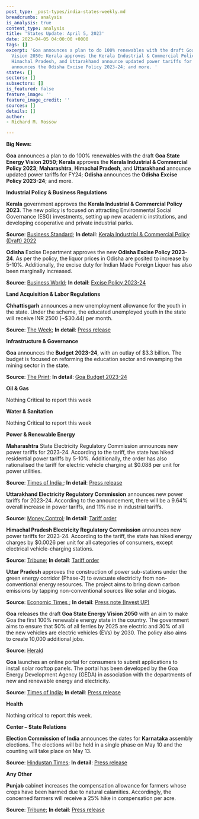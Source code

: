 ```yaml
---
post_type: _post-types/india-states-weekly.md
breadcrumbs: analysis
is_analysis: true
content_type: analysis
title: 'States Update: April 5, 2023'
date: 2023-04-05 04:00:00 +0000
tags: []
excerpt: 'Goa announces a plan to do 100% renewables with the draft Goa State Energy
  Vision 2050; Kerala approves the Kerala Industrial & Commercial Policy 2023; Maharashtra,
  Himachal Pradesh, and Uttarakhand announce updated power tariffs for FY24; Odisha
  announces the Odisha Excise Policy 2023-24; and more. '
states: []
sectors: []
subsectors: []
is_featured: false
feature_image: ''
feature_image_credit: ''
sources: []
details: []
author:
- Richard M. Rossow

---
```

**Big News:**

**Goa** announces a plan to do 100% renewables with the draft **Goa State Energy Vision 2050**; **Kerala** approves the **Kerala Industrial & Commercial Policy 2023**; **Maharashtra**, **Himachal Pradesh**, and **Uttarakhand** announce updated power tariffs for FY24; **Odisha** announces the **Odisha** **Excise Policy 2023-24**; and more.

**Industrial Policy & Business Regulations**

**Kerala** government approves the **Kerala Industrial & Commercial Policy 2023**. The new policy is focused on attracting Environmental Social Governance (ESG) investments, setting up new academic institutions, and developing cooperative and private industrial parks.

**Source**: [Business Standard](https://www.business-standard.com/india-news/kerala-approves-new-industrial-policy-to-become-hub-of-developed-industries-123032900987_1.html); **In detail**: [Kerala Industrial & Commercial Policy (Draft) 2022](https://keralaindustry.org/images/2022/policy_book_V2_english.pdf)

**Odisha** Excise Department approves the new **Odisha Excise Policy 2023-24**. As per the policy, the liquor prices in Odisha are posited to increase by 5-10%. Additionally, the excise duty for Indian Made Foreign Liquor has also been marginally increased.

**Source**: [Business World](https://www.businessworld.in/article/Odisha-Announces-Excise-Policy-For-2023-24-Liquor-Prices-To-Go-Up-Beach-Shacks-To-Promote-Tourism-/31-03-2023-471262/); **In detail**: [Excise Policy 2023-24](https://excise.odisha.gov.in/sites/default/files/2023-03/Excise%20Policy%202023-24%20%282%29.pdf)

**Land Acquisition & Labor Regulations**

**Chhattisgarh** announces a new unemployment allowance for the youth in the state. Under the scheme, the educated unemployed youth in the state will receive INR 2500 (\~$30.44) per month.

**Source**: [The Week](https://www.theweek.in/news/india/2023/04/01/chhattisgarh-cm-baghel-launches-unemployment-allowance-scheme-socio-economic-survey.html); **In detail**: [Press release](https://acrobat.adobe.com/id/urn%3Aaaid%3Asc%3AVA6C2%3Aecb19f6d-1e7d-4fde-a0e3-c6f1d82482b7/?locale=en-US&viewer%21megaVerb=group-discover&filetype=application%2Fpdf)

**Infrastructure & Governance**

**Goa** announces the **Budget 2023-24**, with an outlay of $3.3 billion. The budget is focused on reforming the education sector and revamping the mining sector in the state.

**Source**: [The Print](https://theprint.in/india/goa-budget-banks-on-mining-resumption-to-up-income-focus-on-tourism-education/1482138/); **In detail**: [Goa Budget 2023-24](http://goabudget.gov.in/)

**Oil & Gas**

Nothing Critical to report this week

**Water & Sanitation**

Nothing Critical to report this week

**Power & Renewable Energy**

**Maharashtra** State Electricity Regulatory Commission announces new power tariffs for 2023-24. According to the tariff, the state has hiked residential power tariffs by 5-10%. Additionally, the order has also rationalised the tariff for electric vehicle charging at $0.088 per unit for power utilities.

**Source**: [Times of India ](https://timesofindia.indiatimes.com/city/mumbai/power-to-be-5-10-dearer-across-mumbai-from-today/articleshow/99157803.cms); **In detail**: [Press release](https://acrobat.adobe.com/id/urn:aaid:sc:VA6C2:3dd69bf0-5694-4075-aca6-ea834c1f5f03)

**Uttarakhand Electricity Regulatory Commission** announces new power tariffs for 2023-24. According to the announcement, there will be a 9.64% overall increase in power tariffs, and 11% rise in industrial tariffs.

**Source**: [Money Control](https://www.moneycontrol.com/news/india/double-whammy-for-power-water-consumers-in-uttarakhand-10346701.html); **In detail**: [Tariff order](https://uerc.gov.in/Tariff_Orders.html#2023-24)

**Himachal Pradesh Electricity Regulatory Commission** announces new power tariffs for 2023-24. According to the tariff, the state has hiked energy charges by $0.0026 per unit for all categories of consumers, except electrical vehicle-charging stations.

**Source**: [Tribune](https://www.tribuneindia.com/news/himachal/power-tariff-up-22-paise-unit-in-hp-493087); **In detail**: [Tariff order](https://hperc.org/new1/File/tohpsebl23.pdf)

**Uttar Pradesh** approves the construction of power sub-stations under the green energy corridor (Phase-2) to evacuate electricity from non-conventional energy resources. The project aims to bring down carbon emissions by tapping non-conventional sources like solar and biogas.

**Source**: [Economic Times ](https://energy.economictimes.indiatimes.com/news/power/uttar-pradesh-state-cabinet-nod-to-new-power-sub-stations/99111407); **In detail**: [Press note (Invest UP)](https://invest.up.gov.in/wp-content/uploads/2023/03/Government_300323.pdf)

**Goa** releases the draft **Goa State Energy Vision 2050** with an aim to make Goa the first 100% renewable energy state in the country. The government aims to ensure that 50% of all ferries by 2025 are electric and 30% of all the new vehicles are electric vehicles (EVs) by 2030. The policy also aims to create 10,000 additional jobs.

**Source**: [Herald](https://www.heraldgoa.in/Goa/Draft-%E2%80%98Goa-State-Energy-Vision-2050%E2%80%99-released/203033)

**Goa** launches an online portal for consumers to submit applications to install solar rooftop panels. The portal has been developed by the Goa Energy Development Agency (GEDA) in association with the departments of new and renewable energy and electricity.

**Source**: [Times of India](https://timesofindia.indiatimes.com/city/goa/soon-click-to-install-rooftop-solar-panels/articleshow/99155570.cms); **In detail**: [Press release](https://pib.gov.in/PressReleseDetailm.aspx?PMO=3&PRID=1912992)

**Health**

Nothing critical to report this week.

**Center – State Relations**

**Election Commission of India** announces the dates for **Karnataka** assembly elections. The elections will be held in a single phase on May 10 and the counting will take place on May 13.

**Source**: [Hindustan Times](https://www.hindustantimes.com/cities/bengaluru-news/karnataka-election-2023-check-out-list-of-key-candidates-101680079817350.html); **In detail**: [Press release](https://eci.gov.in/files/file/14863-general-election-to-legislative-assembly-of-karnataka-2023/)

**Any Other**

**Punjab** cabinet increases the compensation allowance for farmers whose crops have been harmed due to natural calamities. Accordingly, the concerned farmers will receive a 25% hike in compensation per acre.

**Source**: [Tribune](https://www.tribuneindia.com/news/punjab/cabinet-approves-25-hike-in-relief-to-farmers-493023); **In detail**: [Press release](http://diprpunjab.gov.in/?q=content/bhagwant-mann-government-swings-action-compensate-farmers-crop-loss)